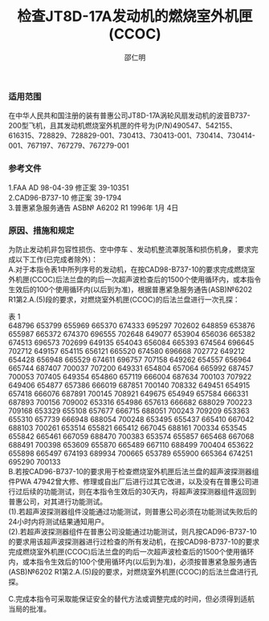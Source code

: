 ﻿---
amendno: 39-2152  
cadno: CAD1998-B737-07  
title: 检查JT8D-17A发动机的燃烧室外机匣(CCOC)  
publishdate: 1998-03-10  
effdate: 1998-03-10  
acmodels: ["B737"]  
tags: []  
engs: ["JT8D-17A"]  
pns: ["490547","542155","616315","728829","728829-001","730413","730413-001","730414","730414-001","767197","767279","767279-001"]  
mfrs: ["波音","普惠"]  
admins: 华北管理局  
author: 邵仁明  
---
  
### 适用范围  
在中华人民共和国注册的装有普惠公司JT8D-17A涡轮风扇发动机的波音B737-200型飞机，且其发动机燃烧室外机匣的件号为(P/N)490547、542155、616315、728829、728829-001、730413、730413-001、730414、730414-001、767197、767279、767279-001  
  
<!--more-->  
### 参考文件  
  1.FAA AD 98-04-39 修正案 39-10351  
  2.CAD96-B737-10 修正案 39-1794  
  3.普惠紧急服务通告 ASB№ A6202 R1  1996年 1月 4日  
  
### 原因、措施和规定  

  为防止发动机非包容性损伤、空中停车 、发动机整流罩脱落和损伤机身， 要求完成以下工作(已完成者除外)：  
  A.对于本指令表1中所列序号的发动机，在按CAD98-B737-10的要求完成燃烧室外机匣(CCOC)后法兰盘的昀后一次超声波检查后的1500个使用循环内，或本指令生效后的100个使用循环内(以后到为准)，根据普惠紧急服务通告(ASB)№6202 R1第2.A.(5)段的要求，对燃烧室外机匣(CCOC)的后法兰盘进行一次孔探：  
  
表 1  
648796 653799 655969 665370 674333 695297 702602 648859 653876 655987 665372 674370 696555 702648 649077 653904 656036 665382 674513 696573 702699 649135 654043 656084 665393 674564 696645 702712 649157 654115 656121 665520 674580 696668 702772 649212 654428 656948 665529 674611 696757 707158 649262 654557 656964 665744 687407 700037 707200 649331 654804 657064 665992 687457 700053 707405 649354 654860 657119 666004 687634 700103 707922 649406 654877 657386 666019 687851 700140 708332 649451 654915 657418 666076 687891 700145 708921 649675 654949 657584 666331 687893 700156 709002 653316 654986 657613 666682 688029 700223 709168 653329 655108 657677 666715 688051 700243 709209 653363 655310 657739 666948 688054 700248 653495 655437 665410 667042 688103 700261 653514 655821 665412 667045 688161 700334 653545 655842 665461 667059 688470 700383 653574 655857 665468 667068 688491 700398 653609 655870 665489 667110 688499 700404 653622 655898 665497 674193 689934 700665 653789 655900 665364 674251 695290 700133  
  B.若按CAD96-B737-10的要求用于检查燃烧室外机匣后法兰盘的超声波探测器组件PWA 47942曾大修、修理或自出厂后进行过其它改进，以及没有在普惠公司进行过后续的功能测试，则在本指令生效后的30天内，将超声波探测器组件返回到普惠公司，对其进行功能测试。  
  (1).若超声波探测器组件没能通过功能测试，则普惠公司必须在功能测试失败后的24小时内将测试结果通知用户。  
  (2).若超声波探测器组件在普惠公司没能通过功能测试，则凡按CAD96-B737-10的要求用该超声波探测器进行过检查的所有发动机，在按CAD98-B737-10的要求完成燃烧室外机匣(CCOC)后法兰盘的昀后一次超声波检查后的1500个使用循环内，或本指令生效后的100个使用循环内(以后到为准)，必须按普惠紧急服务通告(ASB)№6202 R1第2.A.(5)段的要求，对燃烧室外机匣(CCOC)的后法兰盘进行孔探。  
  
  C.完成本指令可采取能保证安全的替代方法或调整完成的时间，但必须得到适航当局的批准。  
